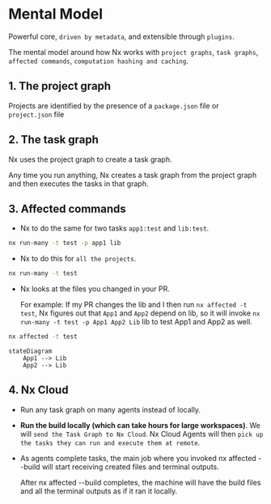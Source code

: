 # Mental Model

Powerful core, `driven by metadata`, and extensible through `plugins`.

The mental model around how Nx works with `project graphs`,
`task graphs`, `affected commands`, `computation hashing and caching`.

## 1. The project graph

Projects are identified by the presence of a `package.json` file or `project.json` file

## 2. The task graph

Nx uses the project graph to create a task graph.

Any time you run anything, Nx creates a task graph from the project graph and then executes the tasks in that graph.

## 3. Affected commands

- Nx to do the same for two tasks `app1:test` and `lib:test`.

```sh
nx run-many -t test -p app1 lib
```

- Nx to do this for `all the projects`.

```sh
nx run-many -t test
```

- Nx looks at the files you changed in your PR.

  For example:
  If my PR changes the lib and I then run `nx affected -t test`,
  Nx figures out that `App1` and `App2` depend on lib,
  so it will invoke `nx run-many -t test -p App1 App2 Lib` lib to test App1 and App2 as well.

```sh
nx affected -t test
```

```mermaid
stateDiagram
    App1 --> Lib
    App2 --> Lib
```

## 4. Nx Cloud

- Run any task graph on many agents instead of locally.

- **Run the build locally (which can take hours for large workspaces)**.
  We will `send the Task Graph to Nx Cloud`.
  Nx Cloud Agents will then `pick up the tasks they can run and execute them at remote`.

- As agents complete tasks,
  the main job where you invoked nx affected --build will start receiving created files and terminal outputs.

  After nx affected --build completes, the machine will have the build files and all the terminal outputs as if it ran it locally.
